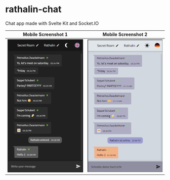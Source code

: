 # rathalin-chat
Chat app made with Svelte Kit and Socket.IO

| Mobile Screenshot 1 | Mobile Screenshot 2 |
| --------- | ------- |
| ![Chat Mobile Connecting V1](docs/images/V2_M_Dark_Chat.png) | ![Chat Mobile Messsages V1](docs/images/V2_M_Light_Chat.png) |

